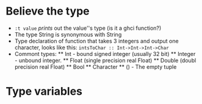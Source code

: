 # Believe the type
  * `:t value` _prints_ out the value''s type (is it a ghci function?)
  * The type String is synonymous with String
  * Type declaration of function that takes 3 integers and output one character, looks like this:
    `intsToChar :: Int->Int->Int->Char`
  * Commont types:
    ** Int - bound signed integer (usually 32 bit)
    ** Integer - unbound integer.
    ** Float (single precision real Float)
    ** Double (doubl precision real Float)
    ** Bool
    ** Character
    ** () - The empty tuple
# Type variables
